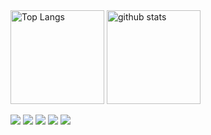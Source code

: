 <img alt="Top Langs" height="150px" src="https://github-readme-stats.vercel.app/api/top-langs/?username=tensho1026&https://github.com/anuraghazra/github-readme-stats" />
<img alt="github stats" height="150px" src="https://github-readme-stats.vercel.app/api?username=tensho1026&show_icons=true&theme=transparent" />

![](http://github-profile-summary-cards.vercel.app/api/cards/profile-details?username=tensho1026&theme=vision_friendly_dark)
![](http://github-profile-summary-cards.vercel.app/api/cards/repos-per-language?username=tensho1026&theme=vision_friendly_dark)
![](http://github-profile-summary-cards.vercel.app/api/cards/most-commit-language?username=tensho1026&theme=vision_friendly_dark)
![](http://github-profile-summary-cards.vercel.app/api/cards/stats?username=tensho1026&theme=vision_friendly_dark)
![](http://github-profile-summary-cards.vercel.app/api/cards/productive-time?username=tensho1026&theme=vision_friendly_dark&utcOffset=8)


